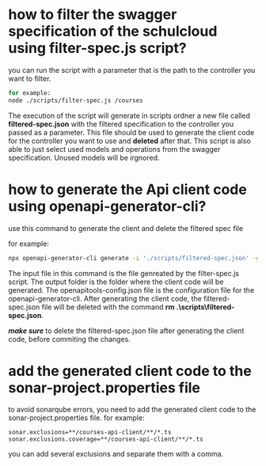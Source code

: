 # how to filter the swagger specification of the schulcloud using filter-spec.js script? 

you can run the script with a parameter that is the path to the controller you want to filter. 

```bash
for example:
node ./scripts/filter-spec.js /courses 
```
The execution of the script will generate in scripts ordner a new file called **filtered-spec.json** with the filtered specification to the controller you passed as a parameter. This file should be used to generate the client code for the controller you want to use and **deleted** after that.
This script is also able to just select used models and operations from the swagger specification. Unused models will be irgnored.

# how to generate the Api client code using openapi-generator-cli?

use this command to generate the client and delete the filtered spec file

for example:
```bash
npx openapi-generator-cli generate -i './scripts/filtered-spec.json' -g typescript-axios -o "apps/server/src/modules/common-cartridge/common-cartridge-client/courses-api-client" --skip-validate-spec -c 'openapitools-config.json' && rm .\scripts\filtered-spec.json
```
The input file in this command is the file genreated by the filter-spec.js script. The output folder is the folder where the client code will be generated. The openapitools-config.json file is the configuration file for the openapi-generator-cli. After generating the client code, the filtered-spec.json file will be deleted with the command **rm .\scripts\filtered-spec.json**.

***make sure*** to delete the filtered-spec.json file after generating the client code, before commiting the changes.

# add the generated client code to the sonar-project.properties file
to avoid sonarqube errors, you need to add the generated client code to the sonar-project.properties file.
for example:
```properties
sonar.exclusions=**/courses-api-client/**/*.ts
sonar.exclusions.coverage=**/courses-api-client/**/*.ts
```
you can add several exclusions and separate them with a comma.



